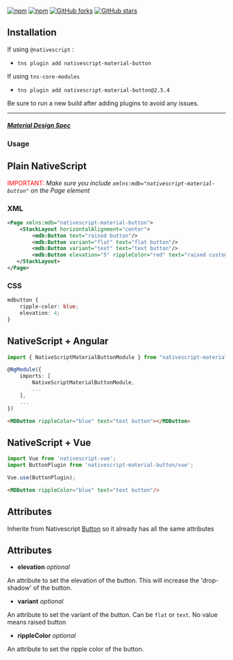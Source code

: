 [![npm](https://img.shields.io/npm/v/nativescript-material-button.svg)](https://www.npmjs.com/package/nativescript-material-button)
[![npm](https://img.shields.io/npm/dt/nativescript-material-button.svg?label=npm%20downloads)](https://www.npmjs.com/package/nativescript-material-button)
[![GitHub forks](https://img.shields.io/github/forks/Akylas/nativescript-material-components.svg)](https://github.com/Akylas/nativescript-material-components/network)
[![GitHub stars](https://img.shields.io/github/stars/Akylas/nativescript-material-components.svg)](https://github.com/Akylas/nativescript-material-components/stargazers)

## Installation

If using ```@nativescript``` :
* `tns plugin add nativescript-material-button`

If using ```tns-core-modules```
* `tns plugin add nativescript-material-button@2.5.4`

Be sure to run a new build after adding plugins to avoid any issues.

---

##### [Material Design Spec](https://material.io/design/components/buttons.html)

### Usage


## Plain NativeScript

<span style="color:red">IMPORTANT: </span>_Make sure you include `xmlns:mdb="nativescript-material-button"` on the Page element_

### XML

```XML
<Page xmlns:mdb="nativescript-material-button">
    <StackLayout horizontalAlignment="center">
        <mdb:Button text="raised button"/>
        <mdb:Button variant="flat" text="flat button"/>
        <mdb:Button variant="text" text="text button"/>
        <mdb:Button elevation="5" rippleColor="red" text="raised custom button"/>
   </StackLayout>
</Page>
```

### CSS

```CSS
mdbutton {
    ripple-color: blue;
    elevation: 4;
}
```

## NativeScript + Angular

```typescript
import { NativeScriptMaterialButtonModule } from "nativescript-material-button/angular";

@NgModule({
    imports: [
        NativeScriptMaterialButtonModule,
        ...
    ],
    ...
})
```

```html
<MDButton rippleColor="blue" text="text button"></MDButton>
```

## NativeScript + Vue

```javascript
import Vue from 'nativescript-vue';
import ButtonPlugin from 'nativescript-material-button/vue';

Vue.use(ButtonPlugin);
```

```html
<MDButton rippleColor="blue" text="text button"/>
```

## Attributes

Inherite from Nativescript [Button](https://docs.nativescript.org/ui/ns-ui-widgets/button) so it already has all the same attributes

## Attributes

* **elevation** _optional_

An attribute to set the elevation of the button. This will increase the 'drop-shadow' of the button.

* **variant** _optional_

An attribute to set the variant of the button. Can be ```flat``` or ```text```. No value means raised button

* **rippleColor** _optional_

An attribute to set the ripple color of the button.

